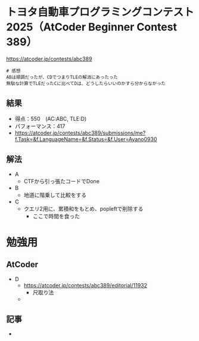 # トヨタ自動車プログラミングコンテスト2025（AtCoder Beginner Contest 389）
https://atcoder.jp/contests/abc389

```
# 感想
ABは順調だったが、CDでつまりTLEの解消にあったった
無駄な計算でTLEだったCに比べてDは、どうしたらいいのかすら分からなかった
```

## 結果
- 得点：550　(AC:ABC, TLE:D)
- パフォーマンス：417
- https://atcoder.jp/contests/abc389/submissions/me?f.Task=&f.LanguageName=&f.Status=&f.User=Ayano0930

## 解法
- A
  - CTFから引っ張たコードでDone
- B
  - 地道に階乗して比較をする
- C
  - クエリ2用に、累積和をもとめ、popleftで削除する
    - ここで時間を食った

# 勉強用
## AtCoder
- D
  - https://atcoder.jp/contests/abc389/editorial/11932
    - 尺取り法
  - 

## 記事
- 